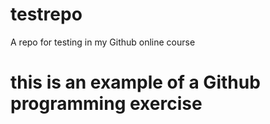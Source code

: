 # testrepo
A repo for testing in my Github online course
# this is an example of a Github programming exercise
